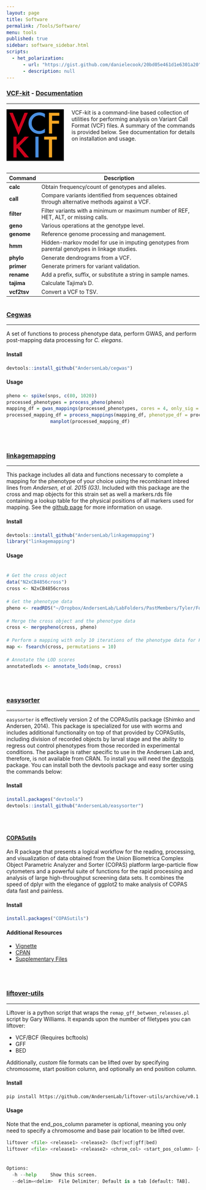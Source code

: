 ```yaml
---
layout: page
title: Software
permalink: /Tools/Software/
menu: tools
published: true
sidebar: software_sidebar.html
scripts: 
  - het_polarization: 
      - url: "https://gist.github.com/danielecook/20bd05e461d1e6301a20"
      - description: null
---
```




### [VCF-kit](http://www.github.com/andersenlab/VCF-kit) - [Documentation](https://github.com/AndersenLab/VCF-kit)

---

<a href='http://www.github.com/andersenlab/VCF-kit'><img src='/assets/img/vcfkit.png' style='float:left; width: 150px; margin-right: 20px;' /></a>

VCF-kit is a command-line based collection of utilities for performing analysis on Variant Call Format (VCF) files. A summary of the commands is provided below. See documentation for details on installation and usage.

<div style='clear:both;'></div>
<br />

<table class='table table-hover'><thead>
<tr>
<th align="left">Command</th>
<th>Description</th>
</tr>
</thead><tbody>
<tr>
<td align="left"><strong>calc</strong></td>
<td>Obtain  frequency/count of  genotypes and alleles.</td>
</tr>
<tr>
<td align="left"><strong>call</strong></td>
<td>Compare variants  identified  from  sequences obtained  through alternative methods against a VCF.</td>
</tr>
<tr>
<td align="left"><strong>filter</strong></td>
<td>Filter  variants  with  a minimum or  maximum number  of  REF,  HET,  ALT,  or  missing calls.</td>
</tr>
<tr>
<td align="left"><strong>geno</strong></td>
<td>Various operations  at  the genotype  level.</td>
</tr>
<tr>
<td align="left"><strong>genome</strong></td>
<td>Reference genome  processing  and management.</td>
</tr>
<tr>
<td align="left"><strong>hmm</strong></td>
<td>Hidden-markov model for use in  imputing  genotypes from  parental  genotypes in  linkage studies.</td>
</tr>
<tr>
<td align="left"><strong>phylo</strong></td>
<td>Generate  dendrograms from  a VCF.</td>
</tr>
<tr>
<td align="left"><strong>primer</strong></td>
<td>Generate  primers for variant validation.</td>
</tr>
<tr>
<td align="left"><strong>rename</strong></td>
<td>Add a prefix, suffix, or  substitute  a string  in  sample  names.</td>
</tr>
<tr>
<td align="left"><strong>tajima</strong></td>
<td>Calculate Tajima’s  D.</td>
</tr>
<tr>
<td align="left"><strong>vcf2tsv</strong></td>
<td>Convert a VCF to  TSV.</td>
</tr>
</tbody></table>

<div style='clear:both;'></div>

### [Cegwas](http://www.github.com/andersenlab/cegwas)
----

A set of functions to process phenotype data, perform GWAS, and perform post-mapping data processing for *C. elegans*.

#### Install

```r
devtools::install_github("AndersenLab/cegwas")
```


#### Usage
```r
pheno <- spike(snps, c(80, 1020))
processed_phenotypes = process_pheno(pheno)
mapping_df = gwas_mappings(processed_phenotypes, cores = 4, only_sig = FALSE)
processed_mapping_df = process_mappings(mapping_df, phenotype_df = processed_phenotypes, CI_size = 50, snp_grouping = 200)
                manplot(processed_mapping_df)
```

<br /><br />

### [linkagemapping](https://github.com/AndersenLab/linkagemapping)

---

This package includes all data and functions necessary to complete a mapping for the phenotype of your choice using the recombinant inbred lines from _Andersen, et al. 2015 (G3)_. Included with this package are the cross and map objects for this strain set as well a markers.rds file containing a lookup table for the physical positions of all markers used for mapping. See the [github page](https://github.com/AndersenLab/linkagemapping) for more information on usage.

#### Install

```r
devtools::install_github("AndersenLab/linkagemapping")
library("linkagemapping")
```

#### Usage

```r

# Get the cross object
data("N2xCB4856cross")
cross <- N2xCB4856cross

# Get the phenotype data
pheno <- readRDS("~/Dropbox/AndersenLab/LabFolders/PastMembers/Tyler/ForTrip/RIAILs2_processed.rds")

# Merge the cross object and the phenotype data
cross <- mergepheno(cross, pheno)

# Perform a mapping with only 10 iterations of the phenotype data for FDR calc
map <- fsearch(cross, permutations = 10)

# Annotate the LOD scores
annotatedlods <- annotate_lods(map, cross)
```

<br /><br />

### [easysorter](https://github.com/AndersenLab/easysorter)
----

`easysorter` is effectively version 2 of the COPASutils package (Shimko and Andersen, 2014). This package is specialized for use with worms and includes additional functionality on top of that provided by COPASutils, including division of recorded objects by larval stage and the ability to regress out control phenotypes from those recorded in experimental conditions. The package is rather specific to use in the Andersen Lab and, therefore, is not available from CRAN. To install you will need the [devtools](https://github.com/hadley/devtools) package. You can install both the devtools package and easy sorter using the commands below:

#### Install

```r
install.packages("devtools")
devtools::install_github("AndersenLab/easysorter")
```
<br /><br />

#### [COPASutils](https://github.com/AndersenLab/COPASutils)

An R package that presents a logical workflow for the reading, processing, and visualization of data obtained from the Union Biometrica Complex Object Parametric Analyzer and Sorter (COPAS) platform large-particle flow cytometers and a powerful suite of functions for the rapid processing and analysis of large high-throughput screening data sets. It combines the speed of dplyr with the elegance of ggplot2 to make analysis of COPAS data fast and painless.

#### Install

```r
install.packages("COPASutils")
```

#### Additional Resources

* [Vignette](/files/COPASutilsVignette.html)
* [CPAN](http://cran.rstudio.com/web/packages/COPASutils/index.html) 
* [Supplementary Files](/files/COPASutils.zip)

<br /><br />

### [liftover-utils](https://github.com/AndersenLab/liftover-utils)
----

Liftover is a python script that wraps the `remap_gff_between_releases.pl` script by Gary Williams. It expands upon the number of filetypes you can liftover:

* VCF/BCF (Requires bcftools)
* GFF
* BED

Additionally, _custom_ file formats can be lifted over by specifying chromosome, start position column, and optionally an end position column.

#### Install

```bash
pip install https://github.com/AndersenLab/liftover-utils/archive/v0.1.tar.gz
```

#### Usage

Note that the end_pos_column parameter is optional, meaning you only need to specify a chromosome and base pair location to be lifted over.

```python
liftover <file> <release1> <release2> (bcf|vcf|gff|bed)
liftover <file> <release1> <release2> <chrom_col> <start_pos_column> [<end_pos_column>] [options]


Options:
  -h --help     Show this screen.
  --delim=<delim>  File Delimiter; Default is a tab [default: TAB].
```
